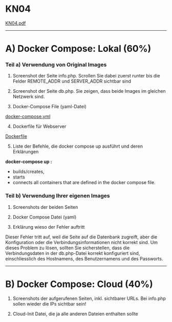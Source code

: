 # KN04

[KN04.pdf](./Content/KN04.pdf)

---

# A) Docker Compose: Lokal (60%)

### Teil a) Verwendung von Original Images

1. Screenshot der Seite info.php. Scrollen Sie dabei zuerst runter bis die Felder REMOTE_ADDR und SERVER_ADDR sichtbar sind



2. Screenshot der Seite db.php. Sie zeigen, dass beide Images im gleichen Netzwerk sind.



3. Docker-Compose File (yaml-Datei)

[docker-compose.yml](./Content/Cameron/Task_A/docker-compose.yml)

4. Dockerfile für Webserver

[Dockerfile](./Content/Cameron/Task_A/Dockerfile)

5. Liste der Befehle, die docker compose up ausführt und deren Erklärungen

**docker-compose up :**
- builds/creates,
- starts
- connects all containers that are defined in the docker compose file.

### Teil b) Verwendung Ihrer eigenen Images

1. Screenshots der beiden Seiten



2. Docker Compose Datei (yaml)

[](./Content/Cameron/Task_A/docker-compose.yml)

3. Erklärung wieso der Fehler auftritt

Dieser Fehler tritt auf, weil die Seite auf die Datenbank zugreift, aber die Konfiguration oder die Verbindungsinformationen nicht korrekt sind. Um dieses Problem zu lösen, sollten Sie sicherstellen, dass die Verbindungsdaten in der db.php-Datei korrekt konfiguriert sind, einschliesslich des Hostnamens, des Benutzernamens und des Passworts.

---

# B) Docker Compose: Cloud (40%)

1. Screenshots der aufgerufenen Seiten, inkl. sichtbarer URLs. Bei info.php sollen wieder die IPs sichtbar sein!



2. Cloud-Init Datei, die ja alle anderen Dateien enthalten sollte

